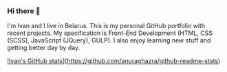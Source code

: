 ### Hi there 👋

I'm Ivan and I live in Belarus. This is my personal GitHub portfolio with recent projects. My specification is Front-End Development (HTML, CSS (SCSS), JavaScript (JQuery), GULP). I also enjoy learning new stuff and getting better day by day.

[!Ivan's GitHub stats](https://github-readme-stats.vercel.app/api?username=Lonerrr7)](https://github.com/anuraghazra/github-readme-stats)
